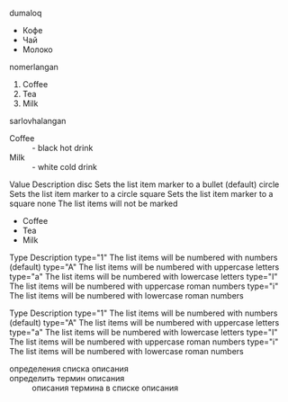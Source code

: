dumaloq
<ul>
  <li>Кофе</li>
  <li>Чай</li>
  <li>Молоко</li>
</ul>

nomerlangan
<ol>
  <li>Coffee</li>
  <li>Tea</li>
  <li>Milk</li>
</ol>

sarlovhalangan
<dl>
  <dt>Coffee</dt>
  <dd>- black hot drink</dd>
  <dt>Milk</dt>
  <dd>- white cold drink</dd>
</dl>

Value	Description
disc	Sets the list item marker to a bullet (default)
circle	Sets the list item marker to a circle
square	Sets the list item marker to a square
none	The list items will not be marked

<ul style="list-style-type:disc;">
  <li>Coffee</li>
  <li>Tea</li>
  <li>Milk</li>
</ul>

Type	Description
type="1"	The list items will be numbered with numbers (default)
type="A"	The list items will be numbered with uppercase letters
type="a"	The list items will be numbered with lowercase letters
type="I"	The list items will be numbered with uppercase roman numbers
type="i"	The list items will be numbered with lowercase roman numbers

Type	Description
type="1"	The list items will be numbered with numbers (default)
type="A"	The list items will be numbered with uppercase letters
type="a"	The list items will be numbered with lowercase letters
type="I"	The list items will be numbered with uppercase roman numbers
type="i"	The list items will be numbered with lowercase roman numbers

<dl>определения списка описания
<dt>определить термин описания
<dd>описания термина в списке описания
















